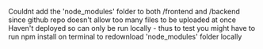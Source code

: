 Couldnt add the 'node_modules' folder to both /frontend and /backend since github repo doesn't allow too many files to be uploaded at once
Haven't deployed so can only be run locally - thus to test you might have to run npm install on terminal to redownload 'node_modules' folder locally
